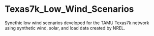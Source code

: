 # Texas7k_Low_Wind_Scenarios
Synethic low wind scenarios developed for the TAMU Texas7k network using synthetic wind, solar, and load data created by NREL.
